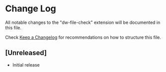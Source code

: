 # Change Log

All notable changes to the "dw-file-check" extension will be documented in this file.

Check [Keep a Changelog](http://keepachangelog.com/) for recommendations on how to structure this file.

## [Unreleased]

- Initial release